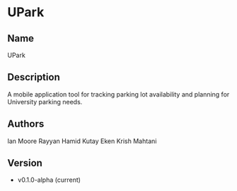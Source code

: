 # UPark

## Name
UPark

## Description
A mobile application tool for tracking parking lot availability and planning for University parking needs.

## Authors
Ian Moore
Rayyan Hamid
Kutay Eken
Krish Mahtani

## Version
- v0.1.0-alpha (current)